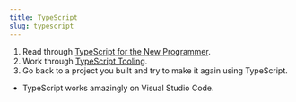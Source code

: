 ```yaml
---
title: TypeScript
slug: typescript
---
```


1. Read through [TypeScript for the New Programmer][typescript-intro].
2. Work through [TypeScript Tooling][typescript-tooling].
3. Go back to a project you built and try to make it again using TypeScript.

[typescript-intro]: https://www.typescriptlang.org/docs/handbook/typescript-from-scratch.html
[typescript-tooling]: https://www.staging-typescript.org/docs/handbook/typescript-tooling-in-5-minutes.html

- TypeScript works amazingly on Visual Studio Code.
